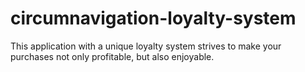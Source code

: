 # circumnavigation-loyalty-system
This application with a unique loyalty system strives to make your purchases not only profitable, but also enjoyable.
